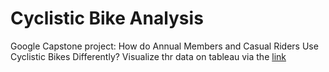 # Cyclistic Bike Analysis
Google Capstone project: How do Annual Members and Casual Riders Use Cyclistic Bikes Differently?
Visualize thr data on tableau via the <a href="https://public.tableau.com/views/CyclisticBike-share_16849214924860/Dashboard1?:language=en-US&:display_count=n&:origin=viz_share_link">link</a>
